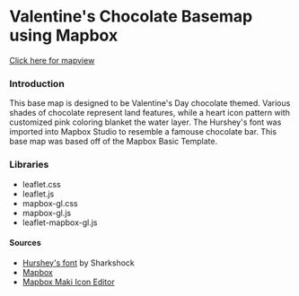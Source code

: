 # Valentine's Chocolate Basemap using Mapbox

[Click here for mapview](https://benjiantolin.github.io/valentines_basemap/index.html)


### Introduction
This base map is designed to be Valentine's Day chocolate themed. Various shades of chocolate represent  land features, while a heart icon pattern with customized pink coloring blanket the water layer. The Hurshey's font was imported into Mapbox Studio to resemble a famouse chocolate bar. This base map was based off of the Mapbox Basic Template.  

### Libraries
- leaflet.css
- leaflet.js
- mapbox-gl.css
- mapbox-gl.js
- leaflet-mapbox-gl.js

#### Sources
- [Hurshey's font](https://www.dafont.com/hursheys.font) by Sharkshock
- [Mapbox](https://www.mapbox.com/)
- [Mapbox Maki Icon Editor](https://labs.mapbox.com/maki-icons/)
